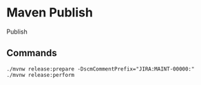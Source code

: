# Maven Publish
Publish
## Commands

```shell
./mvnw release:prepare -DscmCommentPrefix="JIRA:MAINT-00000:"
./mvnw release:perform
```
